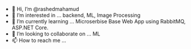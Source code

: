- 👋 Hi, I’m @rashedmahamud
- 👀 I’m interested in ... backend, ML, Image Processing
- 🌱 I’m currently learning ... Microserbise Base Web App using RabbitMQ, ASP.NET Core.
- 💞️ I’m looking to collaborate on ... ML
- 📫 How to reach me ...

<!---
rashedmahamud/rashedmahamud is a ✨ special ✨ repository because its `README.md` (this file) appears on your GitHub profile.
You can click the Preview link to take a look at your changes.
--->
